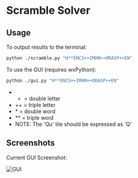 Scramble Solver
===============

## Usage

To output results to the terminal:

```bash
python ./scramble.py "H**ENCS++IMHN++ORASP++EN"
```

To use the GUI (requires wxPython):

```bash
python ./gui.py "H**ENCS++IMHN++ORASP++EN"
```

* + = double letter
* ++ = triple letter
* \* = double word
* \*\* = triple word
* NOTE: The 'Qu' tile should be expressed as 'Q'

## Screenshots

Current GUI Screenshot:

![GUI](http://img812.imageshack.us/img812/2074/guiscreenshot.png)
